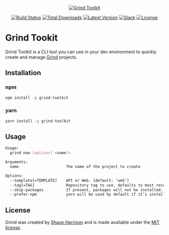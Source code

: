 <p align="center"><a href="https://grind.rocks"><img src="https://s3.amazonaws.com/assets.grind.rocks/docs/img/grind-toolkit.svg" alt="Grind Toolkit" /></a></p>

<p align="center">
<a href="https://travis-ci.org/grindjs/toolkit"><img src="https://img.shields.io/travis/grindjs/toolkit.svg" alt="Build Status"></a>
<a href="https://www.npmjs.com/package/grind-toolkit"><img src="https://img.shields.io/npm/dt/grind-toolkit.svg" alt="Total Downloads"></a>
<a href="https://www.npmjs.com/package/grind-toolkit"><img src="https://img.shields.io/npm/v/grind-toolkit.svg" alt="Latest Version"></a>
<a href="https:/grind.chat"><img src="https://grind.chat/badge.svg" alt="Slack"></a>
<a href="https://www.npmjs.com/package/grind-toolkit"><img src="https://img.shields.io/npm/l/grind-toolkit.svg" alt="License"></a>
</p>

# Grind Tookit

Grind Toolkit is a CLI tool you can use in your dev environment to quickly create and manage [Grind](https://github.com/grindjs/framework) projects.

## Installation

### npm

```bash
npm install -g grind-toolkit
```

### yarn
```bash
yarn install -g grind-toolkit
```

## Usage

```bash
Usage:
  grind new [options] <name?>

Arguments:
  name                     The name of the project to create

Options:
  --template[=TEMPLATE]    API or Web. [default: ‘web’]
  --tag[=TAG]              Repository tag to use, defaults to most recent tag.
  --skip-packages          If present, packages will not be installed.
  --prefer-npm             yarn will be used by default if it’s installed.  Pass this to use npm.
```

## License

Grind was created by [Shaun Harrison](https://github.com/shnhrrsn) and is made available under the [MIT license](LICENSE).
